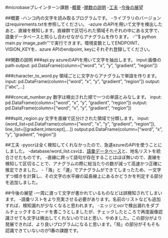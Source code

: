 #microbaseプレインターン課題
-[概要](#概要)
-[関数の説明](#関数の説明)
-[工夫](#工夫)
-[今後の展望](#今後の展望)

##概要
-ハンコ内の文字を読み取るプログラムです。
-ライブラリのバージョンはrequirements.txtを参照してください。
-azure のAPIを用いて文字を検出したあと、直線を検知します。直線群で区切られた領域それぞれの中にある文字で、語彙データベースと照らし合わせながらアナグラムを作ります。
-′’’$ python main.py image_path’’’で実行できます。環境変数としてENDPOINT、VISION_KEYを、azure APIのendpoint, keyにそれぞれ登録してください。

##関数の説明
###api.py
azureのAPIを用いて文字を抽出します。
input:画像のpath
output: pd.DataFrame(column=[“word”, “x”, “y”, ”gradient”, “region”])

###character_to_word.py
領域ごとに文字からアナグラムで単語を作ります。
input: pd.DataFrame(column=[“word”, “x”, “y”, ”gradient”, “region”])
output:[“abc”,…]

###concat_number.py
数字は検出された順で一つの単語とみなします。
input: pd.DataFrame(column=[“word”, “x”, “y”, ”gradient”, “region”])
output: pd.DataFrame(column=[“word”, “x”, “y”, ”gradient”, “region”])

###split_region.py
文字を直線で区分けされた領域で分類します。
input: (word_list=pd.DataFrame(column=[“word”, “x”, “y”, ”gradient”, “region”]), line_list=[[gradient,intercept],…])
output:pd.DataFrame(column=[“word”, “x”, “y”, ”gradient”, “region”])

##工夫
-pyocrは全く検知してくれなかったので、急遽azureのAPIを使うことにしました。
-database/word_list.csvは、[語彙データベース](http://www17408ui.sakura.ne.jp/tatsum/database.html)と、地名リストを統合させたものです。
-直線に跨って語句が存在することはほぼ無いので、直線を検知して区切ることで、アナグラムの際に総当たりの数が減って高速かつ正確に推定できました。
-「海」と「運」でアナグラムができてしまったため、一文字ずつ傾きを計算し、その文字の水平線の延長線上にあるかどうかを判定する部分を追加しました。

##今後の展望
-一周に渡って文字が書かれているものなどは誤検知されてしまいます。
-語彙リストをより充実させる必要があります。名前のリストなども追加すれば、検知漏れが少なくなると思われます。
-エッジとocrで検出漏れをダブルチェックするコードを書こうとしましたが、チェックしたところで再度画像認識させても文字は検出してくれないのではと思い、やめました。この部分がより発展できれば、より良いプログラムになると思います。「局」の部分がそもそも認識できていないのが1番の課題です。